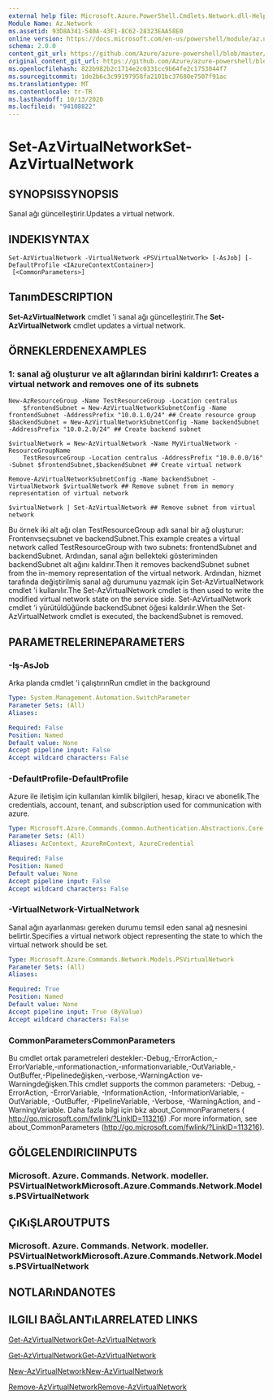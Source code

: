 ```yaml
---
external help file: Microsoft.Azure.PowerShell.Cmdlets.Network.dll-Help.xml
Module Name: Az.Network
ms.assetid: 93D8A341-540A-43F1-8C62-28323EAA58E0
online version: https://docs.microsoft.com/en-us/powershell/module/az.network/set-azvirtualnetwork
schema: 2.0.0
content_git_url: https://github.com/Azure/azure-powershell/blob/master/src/Network/Network/help/Set-AzVirtualNetwork.md
original_content_git_url: https://github.com/Azure/azure-powershell/blob/master/src/Network/Network/help/Set-AzVirtualNetwork.md
ms.openlocfilehash: 822b982b2c1714e2c0331cc9b64fe2c1753044f7
ms.sourcegitcommit: 1de2b6c3c99197958fa2101bc37680e7507f91ac
ms.translationtype: MT
ms.contentlocale: tr-TR
ms.lasthandoff: 10/13/2020
ms.locfileid: "94108822"
---
```

# <span data-ttu-id="6fffc-101">Set-AzVirtualNetwork</span><span class="sxs-lookup"><span data-stu-id="6fffc-101">Set-AzVirtualNetwork</span></span>

## <span data-ttu-id="6fffc-102">SYNOPSIS</span><span class="sxs-lookup"><span data-stu-id="6fffc-102">SYNOPSIS</span></span>
<span data-ttu-id="6fffc-103">Sanal ağı güncelleştirir.</span><span class="sxs-lookup"><span data-stu-id="6fffc-103">Updates a virtual network.</span></span>

## <span data-ttu-id="6fffc-104">INDEKI</span><span class="sxs-lookup"><span data-stu-id="6fffc-104">SYNTAX</span></span>

```
Set-AzVirtualNetwork -VirtualNetwork <PSVirtualNetwork> [-AsJob] [-DefaultProfile <IAzureContextContainer>]
 [<CommonParameters>]
```

## <span data-ttu-id="6fffc-105">Tanım</span><span class="sxs-lookup"><span data-stu-id="6fffc-105">DESCRIPTION</span></span>
<span data-ttu-id="6fffc-106">**Set-AzVirtualNetwork** cmdlet 'i sanal ağı güncelleştirir.</span><span class="sxs-lookup"><span data-stu-id="6fffc-106">The **Set-AzVirtualNetwork** cmdlet updates a virtual network.</span></span>

## <span data-ttu-id="6fffc-107">ÖRNEKLERDEN</span><span class="sxs-lookup"><span data-stu-id="6fffc-107">EXAMPLES</span></span>

### <span data-ttu-id="6fffc-108">1: sanal ağ oluşturur ve alt ağlarından birini kaldırır</span><span class="sxs-lookup"><span data-stu-id="6fffc-108">1: Creates a virtual network and removes one of its subnets</span></span>
```
New-AzResourceGroup -Name TestResourceGroup -Location centralus
    $frontendSubnet = New-AzVirtualNetworkSubnetConfig -Name frontendSubnet -AddressPrefix "10.0.1.0/24" ## Create resource group
$backendSubnet = New-AzVirtualNetworkSubnetConfig -Name backendSubnet -AddressPrefix "10.0.2.0/24" ## Create backend subnet

$virtualNetwork = New-AzVirtualNetwork -Name MyVirtualNetwork -ResourceGroupName 
    TestResourceGroup -Location centralus -AddressPrefix "10.0.0.0/16" -Subnet $frontendSubnet,$backendSubnet ## Create virtual network

Remove-AzVirtualNetworkSubnetConfig -Name backendSubnet -VirtualNetwork $virtualNetwork ## Remove subnet from in memory representation of virtual network

$virtualNetwork | Set-AzVirtualNetwork ## Remove subnet from virtual network
```

<span data-ttu-id="6fffc-109">Bu örnek iki alt ağı olan TestResourceGroup adlı sanal bir ağ oluşturur: Frontenvseçsubnet ve backendSubnet.</span><span class="sxs-lookup"><span data-stu-id="6fffc-109">This example creates a virtual network called TestResourceGroup with two subnets: frontendSubnet and backendSubnet.</span></span> <span data-ttu-id="6fffc-110">Ardından, sanal ağın bellekteki gösteriminden backendSubnet alt ağını kaldırır.</span><span class="sxs-lookup"><span data-stu-id="6fffc-110">Then it removes backendSubnet subnet from the in-memory representation of the virtual network.</span></span> <span data-ttu-id="6fffc-111">Ardından, hizmet tarafında değiştirilmiş sanal ağ durumunu yazmak için Set-AzVirtualNetwork cmdlet 'i kullanılır.</span><span class="sxs-lookup"><span data-stu-id="6fffc-111">The Set-AzVirtualNetwork cmdlet is then used to write the modified virtual network state on the service side.</span></span> <span data-ttu-id="6fffc-112">Set-AzVirtualNetwork cmdlet 'i yürütüldüğünde backendSubnet öğesi kaldırılır.</span><span class="sxs-lookup"><span data-stu-id="6fffc-112">When the Set-AzVirtualNetwork cmdlet is executed, the backendSubnet is removed.</span></span>

## <span data-ttu-id="6fffc-113">PARAMETRELERINE</span><span class="sxs-lookup"><span data-stu-id="6fffc-113">PARAMETERS</span></span>

### <span data-ttu-id="6fffc-114">-Iş</span><span class="sxs-lookup"><span data-stu-id="6fffc-114">-AsJob</span></span>
<span data-ttu-id="6fffc-115">Arka planda cmdlet 'i çalıştırın</span><span class="sxs-lookup"><span data-stu-id="6fffc-115">Run cmdlet in the background</span></span>

```yaml
Type: System.Management.Automation.SwitchParameter
Parameter Sets: (All)
Aliases:

Required: False
Position: Named
Default value: None
Accept pipeline input: False
Accept wildcard characters: False
```

### <span data-ttu-id="6fffc-116">-DefaultProfile</span><span class="sxs-lookup"><span data-stu-id="6fffc-116">-DefaultProfile</span></span>
<span data-ttu-id="6fffc-117">Azure ile iletişim için kullanılan kimlik bilgileri, hesap, kiracı ve abonelik.</span><span class="sxs-lookup"><span data-stu-id="6fffc-117">The credentials, account, tenant, and subscription used for communication with azure.</span></span>

```yaml
Type: Microsoft.Azure.Commands.Common.Authentication.Abstractions.Core.IAzureContextContainer
Parameter Sets: (All)
Aliases: AzContext, AzureRmContext, AzureCredential

Required: False
Position: Named
Default value: None
Accept pipeline input: False
Accept wildcard characters: False
```

### <span data-ttu-id="6fffc-118">-VirtualNetwork</span><span class="sxs-lookup"><span data-stu-id="6fffc-118">-VirtualNetwork</span></span>
<span data-ttu-id="6fffc-119">Sanal ağın ayarlanması gereken durumu temsil eden sanal ağ nesnesini belirtir.</span><span class="sxs-lookup"><span data-stu-id="6fffc-119">Specifies a virtual network object representing the state to which the virtual network should be set.</span></span>

```yaml
Type: Microsoft.Azure.Commands.Network.Models.PSVirtualNetwork
Parameter Sets: (All)
Aliases:

Required: True
Position: Named
Default value: None
Accept pipeline input: True (ByValue)
Accept wildcard characters: False
```

### <span data-ttu-id="6fffc-120">CommonParameters</span><span class="sxs-lookup"><span data-stu-id="6fffc-120">CommonParameters</span></span>
<span data-ttu-id="6fffc-121">Bu cmdlet ortak parametreleri destekler:-Debug,-ErrorAction,-ErrorVariable,-ınformationaction,-ınformationvariable,-OutVariable,-OutBuffer,-Pipelinedeğişken,-verbose,-WarningAction ve-Warningdeğişken.</span><span class="sxs-lookup"><span data-stu-id="6fffc-121">This cmdlet supports the common parameters: -Debug, -ErrorAction, -ErrorVariable, -InformationAction, -InformationVariable, -OutVariable, -OutBuffer, -PipelineVariable, -Verbose, -WarningAction, and -WarningVariable.</span></span> <span data-ttu-id="6fffc-122">Daha fazla bilgi için bkz about_CommonParameters ( http://go.microsoft.com/fwlink/?LinkID=113216) .</span><span class="sxs-lookup"><span data-stu-id="6fffc-122">For more information, see about_CommonParameters (http://go.microsoft.com/fwlink/?LinkID=113216).</span></span>

## <span data-ttu-id="6fffc-123">GÖLGELENDIRICI</span><span class="sxs-lookup"><span data-stu-id="6fffc-123">INPUTS</span></span>

### <span data-ttu-id="6fffc-124">Microsoft. Azure. Commands. Network. modeller. PSVirtualNetwork</span><span class="sxs-lookup"><span data-stu-id="6fffc-124">Microsoft.Azure.Commands.Network.Models.PSVirtualNetwork</span></span>

## <span data-ttu-id="6fffc-125">ÇıKıŞLAR</span><span class="sxs-lookup"><span data-stu-id="6fffc-125">OUTPUTS</span></span>

### <span data-ttu-id="6fffc-126">Microsoft. Azure. Commands. Network. modeller. PSVirtualNetwork</span><span class="sxs-lookup"><span data-stu-id="6fffc-126">Microsoft.Azure.Commands.Network.Models.PSVirtualNetwork</span></span>

## <span data-ttu-id="6fffc-127">NOTLARıNDA</span><span class="sxs-lookup"><span data-stu-id="6fffc-127">NOTES</span></span>

## <span data-ttu-id="6fffc-128">ILGILI BAĞLANTıLAR</span><span class="sxs-lookup"><span data-stu-id="6fffc-128">RELATED LINKS</span></span>

[<span data-ttu-id="6fffc-129">Get-AzVirtualNetwork</span><span class="sxs-lookup"><span data-stu-id="6fffc-129">Get-AzVirtualNetwork</span></span>](./Get-AzVirtualNetwork.md)

[<span data-ttu-id="6fffc-130">Get-AzVirtualNetwork</span><span class="sxs-lookup"><span data-stu-id="6fffc-130">Get-AzVirtualNetwork</span></span>](./Get-AzVirtualNetwork.md)

[<span data-ttu-id="6fffc-131">New-AzVirtualNetwork</span><span class="sxs-lookup"><span data-stu-id="6fffc-131">New-AzVirtualNetwork</span></span>](./New-AzVirtualNetwork.md)

[<span data-ttu-id="6fffc-132">Remove-AzVirtualNetwork</span><span class="sxs-lookup"><span data-stu-id="6fffc-132">Remove-AzVirtualNetwork</span></span>](./Remove-AzVirtualNetwork.md)


